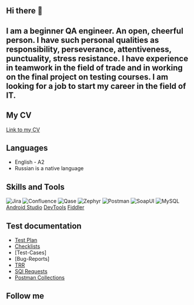 ## Hi there 👋

## I am a beginner QA engineer. An open, cheerful person. I have such personal qualities as responsibility, perseverance, attentiveness, punctuality, stress resistance. I have experience in teamwork in the field of trade and in working on the final project on testing courses. I am looking for a job to start my career in the field of IT. 

## My CV 
[Link to my CV](https://drive.google.com/file/d/18uNv7ZqZprwVte0dIwQLtCVIwvDdhyQ3/view?usp=sharing)

## Languages
- English - A2
- Russian is a native language

## Skills and Tools
![Jira](https://img.shields.io/badge/Jira-white?style=for-the-badge&logo=JiraSoftware&logoColor=blue)
![Confluence](https://img.shields.io/badge/Confluence-white?style=for-the-badge&logo=Confluence&logoColor=blue)
![Qase](https://img.shields.io/badge/Qase-white?style=for-the-badge&logo=Qase&logoColor=00008B)
![Zephyr](https://img.shields.io/badge/Zephyr-white?style=for-the-badge&logo=Zephyr&logoColor=blue)
![Postman](https://img.shields.io/badge/Postman-white?style=for-the-badge&logo=Postman&logoColor=ed512f)
![SoapUI](https://img.shields.io/badge/SoapUI-white?style=for-the-badge&logo=SoapUI&logoColor=ebe011)
![MySQL](https://img.shields.io/badge/MySQL%20Workbench-white?style=for-the-badge&logo=mysql&logoColor=blue)
[Android Studio](https://img.shields.io/badge/Android%20Studio-white?style=for-the-badge&logo=AndroidStudio)
[DevTools](https://img.shields.io/badge/DevTools-white?style=for-the-badge&logo=DevTools)
[Fiddler](https://img.shields.io/badge/Fiddler-white?style=for-the-badge&logo=fiddler&logoColor=199b54)


## Test documentation
- [Test Plan](https://docs.google.com/document/d/1QXU1HP3SWJJHkqg90n_vTQ4l62gn2-Zm/edit?usp=drive_link&ouid=116576663011629519024&rtpof=true&sd=true)
- [Checklists](https://github.com/DashaBelenik/Postman-Collections/blob/main/README.md)
- [Test-Cases]
- [Bug-Reports]
- [TRR](https://docs.google.com/document/d/1IyRFnBFGJu-GGxUVvG5ddXrPgvG8yJrl/edit#heading=h.1kvo0e5pwmr6)
- [SQl Requests](https://drive.google.com/file/d/1uk0TgltbYIivv1VkGS__BJoCzLsuTRFW/view?usp=sharing)
- [Postman Collections](https://drive.google.com/file/d/1lNJ3XlkQNc74MejGMJCv7ozRHE2Cn0H-/view?usp=sharing)



## Follow me 




<!--
**DashaBelenik/DashaBelenik** is a ✨ _special_ ✨ repository because its `README.md` (this file) appears on your GitHub profile.

Here are some ideas to get you started:

- 🔭 I’m currently working on ...
- 🌱 I’m currently learning ...
- 👯 I’m looking to collaborate on ...
- 🤔 I’m looking for help with ...
- 💬 Ask me about ...
- 📫 How to reach me: ...
- 😄 Pronouns: ...
- ⚡ Fun fact: ...
-->
